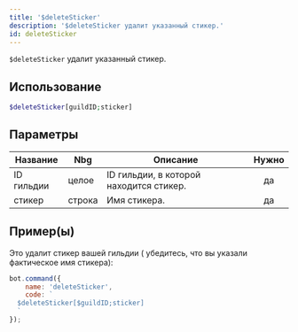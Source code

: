 ```yaml
---
title: '$deleteSticker'
description: '$deleteSticker удалит указанный стикер.'
id: deleteSticker
---
```


`$deleteSticker` удалит указанный стикер.

## Использование

```php
$deleteSticker[guildID;sticker]
```

## Параметры

| Название   | Nbg    | Описание                                | Нужно |
| ---------- | ------ | --------------------------------------- |:-----:|
| ID гильдии | целое  | ID гильдии, в которой находится стикер. |  да   |
| стикер     | строка | Имя стикера.                            |  да   |

## Пример(ы)

Это удалит стикер вашей гильдии ( убедитесь, что вы указали фактическое имя стикера):

```javascript
bot.command({
    name: 'deleteSticker',
    code: `
  $deleteSticker[$guildID;sticker]
  `
});
```